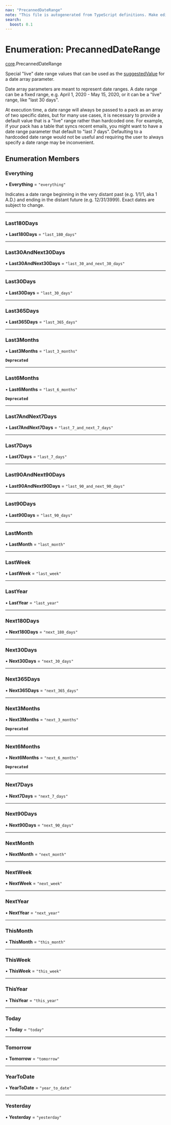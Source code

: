 ```yaml
---
nav: "PrecannedDateRange"
note: "This file is autogenerated from TypeScript definitions. Make edits to the comments in the TypeScript file and then run `make docs` to regenerate this file."
search:
  boost: 0.1
---
```

# Enumeration: PrecannedDateRange

[core](../modules/core.md).PrecannedDateRange

Special "live" date range values that can be used as the [suggestedValue](../interfaces/core.ParamDef.md#suggestedvalue)
for a date array parameter.

Date array parameters are meant to represent date ranges. A date range can
be a fixed range, e.g. April 1, 2020 - May 15, 2020, or it can be a "live"
range, like "last 30 days".

At execution time, a date range will always be passed to a pack as an
array of two specific dates, but for many use cases, it is necessary
to provide a default value that is a "live" range rather than hardcoded
one. For example, if your pack has a table that syncs recent emails,
you might want to have a date range parameter that default to
"last 7 days". Defaulting to a hardcoded date range would not be useful
and requiring the user to always specify a date range may be inconvenient.

## Enumeration Members

### Everything

• **Everything** = ``"everything"``

Indicates a date range beginning in the very distant past (e.g. 1/1/1, aka 1 A.D.)
and ending in the distant future (e.g. 12/31/3999). Exact dates are subject to change.

___

### Last180Days

• **Last180Days** = ``"last_180_days"``

___

### Last30AndNext30Days

• **Last30AndNext30Days** = ``"last_30_and_next_30_days"``

___

### Last30Days

• **Last30Days** = ``"last_30_days"``

___

### Last365Days

• **Last365Days** = ``"last_365_days"``

___

### Last3Months

• **Last3Months** = ``"last_3_months"``

**`Deprecated`**

___

### Last6Months

• **Last6Months** = ``"last_6_months"``

**`Deprecated`**

___

### Last7AndNext7Days

• **Last7AndNext7Days** = ``"last_7_and_next_7_days"``

___

### Last7Days

• **Last7Days** = ``"last_7_days"``

___

### Last90AndNext90Days

• **Last90AndNext90Days** = ``"last_90_and_next_90_days"``

___

### Last90Days

• **Last90Days** = ``"last_90_days"``

___

### LastMonth

• **LastMonth** = ``"last_month"``

___

### LastWeek

• **LastWeek** = ``"last_week"``

___

### LastYear

• **LastYear** = ``"last_year"``

___

### Next180Days

• **Next180Days** = ``"next_180_days"``

___

### Next30Days

• **Next30Days** = ``"next_30_days"``

___

### Next365Days

• **Next365Days** = ``"next_365_days"``

___

### Next3Months

• **Next3Months** = ``"next_3_months"``

**`Deprecated`**

___

### Next6Months

• **Next6Months** = ``"next_6_months"``

**`Deprecated`**

___

### Next7Days

• **Next7Days** = ``"next_7_days"``

___

### Next90Days

• **Next90Days** = ``"next_90_days"``

___

### NextMonth

• **NextMonth** = ``"next_month"``

___

### NextWeek

• **NextWeek** = ``"next_week"``

___

### NextYear

• **NextYear** = ``"next_year"``

___

### ThisMonth

• **ThisMonth** = ``"this_month"``

___

### ThisWeek

• **ThisWeek** = ``"this_week"``

___

### ThisYear

• **ThisYear** = ``"this_year"``

___

### Today

• **Today** = ``"today"``

___

### Tomorrow

• **Tomorrow** = ``"tomorrow"``

___

### YearToDate

• **YearToDate** = ``"year_to_date"``

___

### Yesterday

• **Yesterday** = ``"yesterday"``
